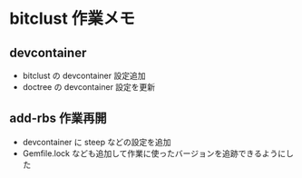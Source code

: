 # bitclust 作業メモ

## devcontainer

- bitclust の devcontainer 設定追加
- doctree の devcontainer 設定を更新

## add-rbs 作業再開

- devcontainer に steep などの設定を追加
- Gemfile.lock なども追加して作業に使ったバージョンを追跡できるようにした
